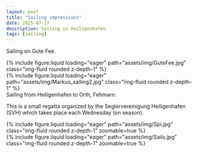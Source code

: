 ```yaml
---
layout: post
title: "Sailing impressions"
date: 2025-07-17
description: Sailing in Heiligenhafen
tags: [sailing]
---
```


Sailing on Gute Fee.

<div class="mt-3">
    {% include figure.liquid loading="eager" path="assets/img/GuteFee.jpg" class="img-fluid rounded z-depth-1" %}
</div>

<div class="mt-3">
    {% include figure.liquid loading="eager" path="assets/img/Markus_sailing2.jpg" class="img-fluid rounded z-depth-1" %}
</div>

<div class="caption">
    Sailing from Heiligenhafen to Orth, Fehmarn.
</div>

This is a small regatta organized by the Seglervereinigung Heiligenhafen (SVH) which takes place each Wednesday (on season).

<div class="mt-3">
    {% include figure.liquid loading="eager" path="assets/img/Spi.jpg" class="img-fluid rounded z-depth-1" zoomable=true %}
</div>

<div class="mt-3">
    {% include figure.liquid loading="eager" path="assets/img/Sails.jpg" class="img-fluid rounded z-depth-1" zoomable=true %}
</div>
